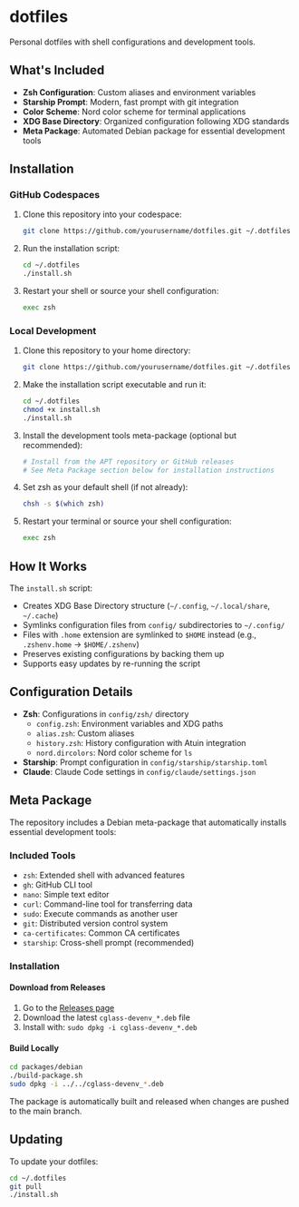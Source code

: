# dotfiles

Personal dotfiles with shell configurations and development tools.

## What's Included

- **Zsh Configuration**: Custom aliases and environment variables
- **Starship Prompt**: Modern, fast prompt with git integration
- **Color Scheme**: Nord color scheme for terminal applications
- **XDG Base Directory**: Organized configuration following XDG standards
- **Meta Package**: Automated Debian package for essential development tools

## Installation

### GitHub Codespaces

1. Clone this repository into your codespace:
   ```bash
   git clone https://github.com/yourusername/dotfiles.git ~/.dotfiles
   ```

2. Run the installation script:
   ```bash
   cd ~/.dotfiles
   ./install.sh
   ```

3. Restart your shell or source your shell configuration:
   ```bash
   exec zsh
   ```

### Local Development

1. Clone this repository to your home directory:
   ```bash
   git clone https://github.com/yourusername/dotfiles.git ~/.dotfiles
   ```

2. Make the installation script executable and run it:
   ```bash
   cd ~/.dotfiles
   chmod +x install.sh
   ./install.sh
   ```

3. Install the development tools meta-package (optional but recommended):
   ```bash
   # Install from the APT repository or GitHub releases
   # See Meta Package section below for installation instructions
   ```

4. Set zsh as your default shell (if not already):
   ```bash
   chsh -s $(which zsh)
   ```

5. Restart your terminal or source your shell configuration:
   ```bash
   exec zsh
   ```

## How It Works

The `install.sh` script:
- Creates XDG Base Directory structure (`~/.config`, `~/.local/share`, `~/.cache`)
- Symlinks configuration files from `config/` subdirectories to `~/.config/`
- Files with `.home` extension are symlinked to `$HOME` instead (e.g., `.zshenv.home` → `$HOME/.zshenv`)
- Preserves existing configurations by backing them up
- Supports easy updates by re-running the script

## Configuration Details

- **Zsh**: Configurations in `config/zsh/` directory
  - `config.zsh`: Environment variables and XDG paths
  - `alias.zsh`: Custom aliases
  - `history.zsh`: History configuration with Atuin integration
  - `nord.dircolors`: Nord color scheme for `ls`
- **Starship**: Prompt configuration in `config/starship/starship.toml`
- **Claude**: Claude Code settings in `config/claude/settings.json`

## Meta Package

The repository includes a Debian meta-package that automatically installs essential development tools:

### Included Tools
- `zsh`: Extended shell with advanced features
- `gh`: GitHub CLI tool
- `nano`: Simple text editor  
- `curl`: Command-line tool for transferring data
- `sudo`: Execute commands as another user
- `git`: Distributed version control system
- `ca-certificates`: Common CA certificates
- `starship`: Cross-shell prompt (recommended)

### Installation

#### Download from Releases
1. Go to the [Releases page](../../releases)
2. Download the latest `cglass-devenv_*.deb` file
3. Install with: `sudo dpkg -i cglass-devenv_*.deb`

#### Build Locally
```bash
cd packages/debian
./build-package.sh
sudo dpkg -i ../../cglass-devenv_*.deb
```

The package is automatically built and released when changes are pushed to the main branch.


## Updating

To update your dotfiles:
```bash
cd ~/.dotfiles
git pull
./install.sh
```